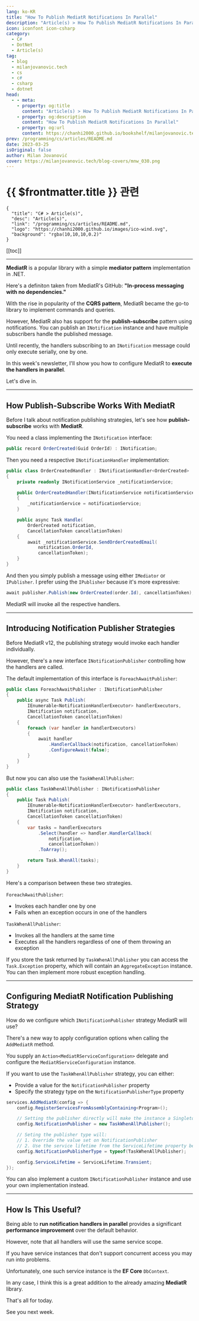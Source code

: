 ```yaml
---
lang: ko-KR
title: "How To Publish MediatR Notifications In Parallel"
description: "Article(s) > How To Publish MediatR Notifications In Parallel"
icon: iconfont icon-csharp
category: 
  - C#
  - DotNet
  - Article(s)
tag: 
  - blog
  - milanjovanovic.tech
  - cs
  - c#
  - csharp
  - dotnet
head:
  - - meta:
    - property: og:title
      content: "Article(s) > How To Publish MediatR Notifications In Parallel"
    - property: og:description
      content: "How To Publish MediatR Notifications In Parallel"
    - property: og:url
      content: https://chanhi2000.github.io/bookshelf/milanjovanovic.tech/how-to-publish-mediatr-notifications-in-parallel.html
prev: /programming/cs/articles/README.md
date: 2023-03-25
isOriginal: false
author: Milan Jovanović
cover: https://milanjovanovic.tech/blog-covers/mnw_030.png
---
```


# {{ $frontmatter.title }} 관련

```component VPCard
{
  "title": "C# > Article(s)",
  "desc": "Article(s)",
  "link": "/programming/cs/articles/README.md",
  "logo": "https://chanhi2000.github.io/images/ico-wind.svg",
  "background": "rgba(10,10,10,0.2)"
}
```

[[toc]]

---

<SiteInfo
  name="How To Publish MediatR Notifications In Parallel"
  desc="MediatR is a popular library with a simple mediator pattern implementation in .NET. Here's a definiton taken from MediatR's GitHub: 'In-process messaging with no dependencies.' With the rise in popularity of the CQRS pattern, MediatR became the go-to library to implement commands and queries. However, MediatR also has support for the publish-subscribe pattern using notifications. You can publish an INotification instance and have multiple subscribers handle the published message. Until recently, the handlers subscribing to an INotification message could only execute serially, one by one."
  url="https://milanjovanovic.tech/blog/how-to-publish-mediatr-notifications-in-parallel/"
  logo="https://milanjovanovic.tech/profile_favicon.png"
  preview="https://milanjovanovic.tech/blog-covers/mnw_030.png"/>

**MediatR** is a popular library with a simple **mediator pattern** implementation in .NET.

Here's a definiton taken from MediatR's GitHub: **"In-process messaging with no dependencies."**

With the rise in popularity of the **CQRS pattern**, MediatR became the go-to library to implement commands and queries.

However, MediatR also has support for the **publish-subscribe** pattern using notifications. You can publish an `INotification` instance and have multiple subscribers handle the published message.

Until recently, the handlers subscribing to an `INotification` message could only execute serially, one by one.

In this week's newsletter, I'll show you how to configure MediatR to **execute the handlers in parallel**.

Let's dive in.

---

## How Publish-Subscribe Works With MediatR

Before I talk about notification publishing strategies, let's see how **publish-subscribe** works with **MediatR**.

You need a class implementing the `INotification` interface:

```cs
public record OrderCreated(Guid OrderId) : INotification;
```

Then you need a respective `INotificationHandler` implementation:

```cs
public class OrderCreatedHandler : INotificationHandler<OrderCreated>
{
    private readonly INotificationService _notificationService;

    public OrderCreatedHandler(INotificationService notificationService)
    {
        _notificationService = notificationService;
    }

    public async Task Handle(
        OrderCreated notification,
        CancellationToken cancellationToken)
    {
        await _notificationService.SendOrderCreatedEmail(
            notification.OrderId,
            cancellationToken);
    }
}
```

And then you simply publish a message using either `IMediator` or `IPublisher`. I prefer using the `IPublisher` because it's more expressive:

```cs
await publisher.Publish(new OrderCreated(order.Id), cancellationToken);
```

MediatR will invoke all the respective handlers.

---

## Introducing Notification Publisher Strategies

Before MediatR v12, the publishing strategy would invoke each handler individually.

However, there's a new interface `INotificationPublisher` controlling how the handlers are called.

The default implementation of this interface is `ForeachAwaitPublisher`:

```cs
public class ForeachAwaitPublisher : INotificationPublisher
{
    public async Task Publish(
        IEnumerable<NotificationHandlerExecutor> handlerExecutors,
        INotification notification,
        CancellationToken cancellationToken)
    {
        foreach (var handler in handlerExecutors)
        {
            await handler
                .HandlerCallback(notification, cancellationToken)
                .ConfigureAwait(false);
        }
    }
}
```

But now you can also use the `TaskWhenAllPublisher`:

```cs
public class TaskWhenAllPublisher : INotificationPublisher
{
    public Task Publish(
        IEnumerable<NotificationHandlerExecutor> handlerExecutors,
        INotification notification,
        CancellationToken cancellationToken)
    {
        var tasks = handlerExecutors
            .Select(handler => handler.HandlerCallback(
                notification,
                cancellationToken))
            .ToArray();

        return Task.WhenAll(tasks);
    }
}
```

Here's a comparison between these two strategies.

`ForeachAwaitPublisher`:

- Invokes each handler one by one
- Fails when an exception occurs in one of the handlers

`TaskWhenAllPublisher`:

- Invokes all the handlers at the same time
- Executes all the handlers regardless of one of them throwing an exception

If you store the task returned by `TaskWhenAllPublisher` you can access the `Task.Exception` property, which will contain an `AggregateException` instance.
You can then implement more robust exception handling.

---

## Configuring MediatR Notification Publishing Strategy

How do we configure which `INotificationPublisher` strategy MediatR will use?

There's a new way to apply configuration options when calling the `AddMediatR` method.

You supply an `Action<MediatRServiceConfiguration>` delegate and configure the `MediatRServiceConfiguration` instance.

If you want to use the `TaskWhenAllPublisher` strategy, you can either:

- Provide a value for the `NotificationPublisher` property
- Specify the strategy type on the `NotificationPublisherType` property

```cs
services.AddMediatR(config => {
    config.RegisterServicesFromAssemblyContaining<Program>();

    // Setting the publisher directly will make the instance a Singleton.
    config.NotificationPublisher = new TaskWhenAllPublisher();

    // Seting the publisher type will:
    // 1. Override the value set on NotificationPublisher
    // 2. Use the service lifetime from the ServiceLifetime property below
    config.NotificationPublisherType = typeof(TaskWhenAllPublisher);

    config.ServiceLifetime = ServiceLifetime.Transient;
});
```

You can also implement a custom `INotificationPublisher` instance and use your own implementation instead.

---

## How Is This Useful?

Being able to **run notification handlers in parallel** provides a significant **performance improvement** over the default behavior.

However, note that all handlers will use the same service scope.

If you have service instances that don't support concurrent access you may run into problems.

Unfortunately, one such service instance is the **EF Core** `DbContext`.

In any case, I think this is a great addition to the already amazing **MediatR** library.

That's all for today.

See you next week.

